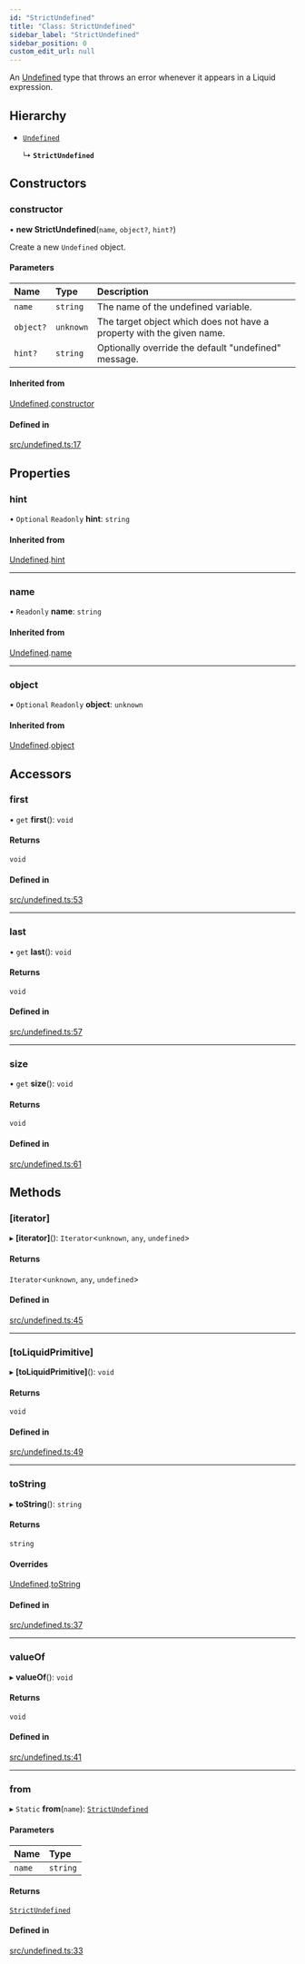```yaml
---
id: "StrictUndefined"
title: "Class: StrictUndefined"
sidebar_label: "StrictUndefined"
sidebar_position: 0
custom_edit_url: null
---
```


An [Undefined](Undefined.md) type that throws an error whenever it appears
in a Liquid expression.

## Hierarchy

- [`Undefined`](Undefined.md)

  ↳ **`StrictUndefined`**

## Constructors

### constructor

• **new StrictUndefined**(`name`, `object?`, `hint?`)

Create a new `Undefined` object.

#### Parameters

| Name | Type | Description |
| :------ | :------ | :------ |
| `name` | `string` | The name of the undefined variable. |
| `object?` | `unknown` | The target object which does not have a property with the given name. |
| `hint?` | `string` | Optionally override the default "undefined" message. |

#### Inherited from

[Undefined](Undefined.md).[constructor](Undefined.md#constructor)

#### Defined in

[src/undefined.ts:17](https://github.com/jg-rp/liquidscript/blob/6bed77c/src/undefined.ts#L17)

## Properties

### hint

• `Optional` `Readonly` **hint**: `string`

#### Inherited from

[Undefined](Undefined.md).[hint](Undefined.md#hint)

___

### name

• `Readonly` **name**: `string`

#### Inherited from

[Undefined](Undefined.md).[name](Undefined.md#name)

___

### object

• `Optional` `Readonly` **object**: `unknown`

#### Inherited from

[Undefined](Undefined.md).[object](Undefined.md#object)

## Accessors

### first

• `get` **first**(): `void`

#### Returns

`void`

#### Defined in

[src/undefined.ts:53](https://github.com/jg-rp/liquidscript/blob/6bed77c/src/undefined.ts#L53)

___

### last

• `get` **last**(): `void`

#### Returns

`void`

#### Defined in

[src/undefined.ts:57](https://github.com/jg-rp/liquidscript/blob/6bed77c/src/undefined.ts#L57)

___

### size

• `get` **size**(): `void`

#### Returns

`void`

#### Defined in

[src/undefined.ts:61](https://github.com/jg-rp/liquidscript/blob/6bed77c/src/undefined.ts#L61)

## Methods

### [iterator]

▸ **[iterator]**(): `Iterator`<`unknown`, `any`, `undefined`\>

#### Returns

`Iterator`<`unknown`, `any`, `undefined`\>

#### Defined in

[src/undefined.ts:45](https://github.com/jg-rp/liquidscript/blob/6bed77c/src/undefined.ts#L45)

___

### [toLiquidPrimitive]

▸ **[toLiquidPrimitive]**(): `void`

#### Returns

`void`

#### Defined in

[src/undefined.ts:49](https://github.com/jg-rp/liquidscript/blob/6bed77c/src/undefined.ts#L49)

___

### toString

▸ **toString**(): `string`

#### Returns

`string`

#### Overrides

[Undefined](Undefined.md).[toString](Undefined.md#tostring)

#### Defined in

[src/undefined.ts:37](https://github.com/jg-rp/liquidscript/blob/6bed77c/src/undefined.ts#L37)

___

### valueOf

▸ **valueOf**(): `void`

#### Returns

`void`

#### Defined in

[src/undefined.ts:41](https://github.com/jg-rp/liquidscript/blob/6bed77c/src/undefined.ts#L41)

___

### from

▸ `Static` **from**(`name`): [`StrictUndefined`](StrictUndefined.md)

#### Parameters

| Name | Type |
| :------ | :------ |
| `name` | `string` |

#### Returns

[`StrictUndefined`](StrictUndefined.md)

#### Defined in

[src/undefined.ts:33](https://github.com/jg-rp/liquidscript/blob/6bed77c/src/undefined.ts#L33)
